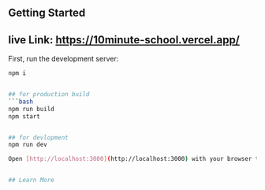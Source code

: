 ## Getting Started

## live Link: https://10minute-school.vercel.app/

First, run the development server:

```bash
npm i


## for production build
```bash
npm run build
npm start


## for devlopment
npm run dev

Open [http://localhost:3000](http://localhost:3000) with your browser to see the result.


## Learn More
